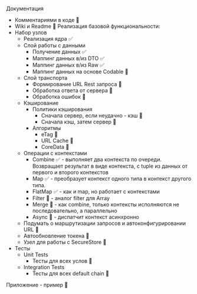 Документация
  - Комментариями в коде 🚫
  - Wiki и Readme 🚫
Реализация базовой функциональности:
- Набор узлов
  - Реализация ядра ✅
  - Слой работы с данными
    - Получение данных ✅
    - Маппинг данных в/из DTO ✅
    - Маппинг данных в/из Raw ✅
    - Маппинг данных на основе Codable 🚫
  - Слой транспорта 
    - Формирование URL Rest запроса 🚫
    - Обработка ответа от сервера 🚫
    - Обработка ошибок 🚫
  - Кэширование
    - Политики кэширования
      - Сначала сервер, если неудачно - кэш 🚫
      - Сначала кэш, затем сервер 🚫
    - Алгоритмы
      - eTag 🚫
      - URL Cache 🚫
      - CoreData 🚫
  - Операции с контекстами
    - Combine ✅ - выполняет два контекста по очереди. Возвращает результат в виде контекста, с tuple из данных от первого и второго контекстов
    - Map ✅ - преобразует контекст одного типа в контекст другого типа. 
    - FlatMap ✅ - как и map, но работает с контекстами
    - Filter 🚫 - аналог filter для Array
    - Merge 🚫 - как combine, только контексты исполняются не последовательно, а параллельно
    - Async 🚫 - диспатчит контекст асинхронно
  - Подумать о маршрутизации запросов и автоконфигурировании URL 🚫
  - Автообновление токена 🚫
  - Узел для работы с SecureStore 🚫
- Тесты
  - Unit Tests
    - Тесты для всех услов 🚫
  - Integration Tests
    - Тесты для всех default chain 🚫

Приложение - пример 🚫
